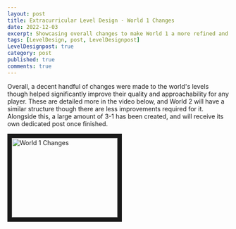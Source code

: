 ```yaml
---
layout: post
title: Extracurricular Level Design - World 1 Changes
date: 2022-12-03
excerpt: Showcasing overall changes to make World 1 a more refined and better world.
tags: [LevelDesign, post, LevelDesignpost]
LevelDesignpost: true
category: post
published: true
comments: true
---
```


Overall, a decent handful of changes were made to the world's levels though helped significantly improve their quality and approachability for any player. These are detailed more in the video below, and World 2 will have a similar structure though there are less improvements required for it. Alongside this, a large amount of 3-1 has been created, and will receive its own dedicated post once finished. 

<a href="http://www.youtube.com/watch?feature=player_embedded&v=GC2_zqDsUcg" target="_blank"><img src="http://img.youtube.com/vi/GC2_zqDsUcg/0.jpg" alt="World 1 Changes" width="240" height="180" border="10" /></a>